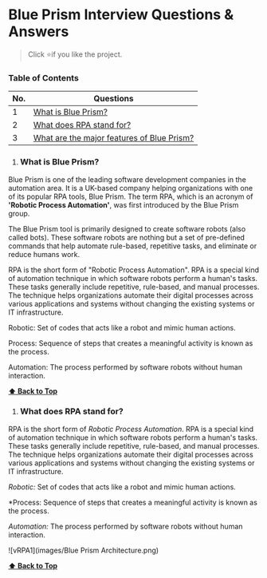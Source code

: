# Blue Prism Interview Questions & Answers
> Click :star:if you like the project.
 

### Table of Contents

| No. | Questions |
| --- | --------- |
|1  | [What is Blue Prism?](#what-is-blue-prism) |
|2  | [What does RPA stand for?](#what-does-rpa-stand-for) |
|3  | [What are the major features of Blue Prism?](#what-are-the-major-features-of-blue-prism) |

   
1. ### What is Blue Prism?

Blue Prism is one of the leading software development companies in the automation area. It is a UK-based company helping organizations with one of its popular RPA tools, Blue Prism. The term RPA, which is an acronym of **'Robotic Process Automation'**, was first introduced by the Blue Prism group.

The Blue Prism tool is primarily designed to create software robots (also called bots). These software robots are nothing but a set of pre-defined commands that help automate rule-based, repetitive tasks, and eliminate or reduce humans work.

RPA is the short form of "Robotic Process Automation". RPA is a special kind of automation technique in which software robots perform a human's tasks. These tasks generally include repetitive, rule-based, and manual processes. The technique helps organizations automate their digital processes across various applications and systems without changing the existing systems or IT infrastructure.

Robotic: Set of codes that acts like a robot and mimic human actions.

Process: Sequence of steps that creates a meaningful activity is known as the process.

Automation: The process performed by software robots without human interaction.

   **[⬆ Back to Top](#table-of-contents)**

1. ### What does RPA stand for?

RPA is the short form of *Robotic Process Automation*. RPA is a special kind of automation technique in which software robots perform a human's tasks. These tasks generally include repetitive, rule-based, and manual processes. The technique helps organizations automate their digital processes across various applications and systems without changing the existing systems or IT infrastructure.

*Robotic:* Set of codes that acts like a robot and mimic human actions.

*Process: Sequence of steps that creates a meaningful activity is known as the process.

*Automation:* The process performed by software robots without human interaction.

   ![vRPA1](images/Blue Prism Architecture.png)
		
   **[⬆ Back to Top](#table-of-contents)**
